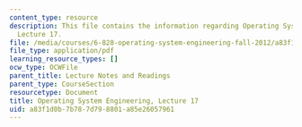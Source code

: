 ```yaml
---
content_type: resource
description: This file contains the information regarding Operating System Engineering,
  Lecture 17.
file: /media/courses/6-828-operating-system-engineering-fall-2012/a83f1d0b7b787d798801a85e26057961_MIT6_828F12_lec17_notes.pdf
file_type: application/pdf
learning_resource_types: []
ocw_type: OCWFile
parent_title: Lecture Notes and Readings
parent_type: CourseSection
resourcetype: Document
title: Operating System Engineering, Lecture 17
uid: a83f1d0b-7b78-7d79-8801-a85e26057961
---
```

